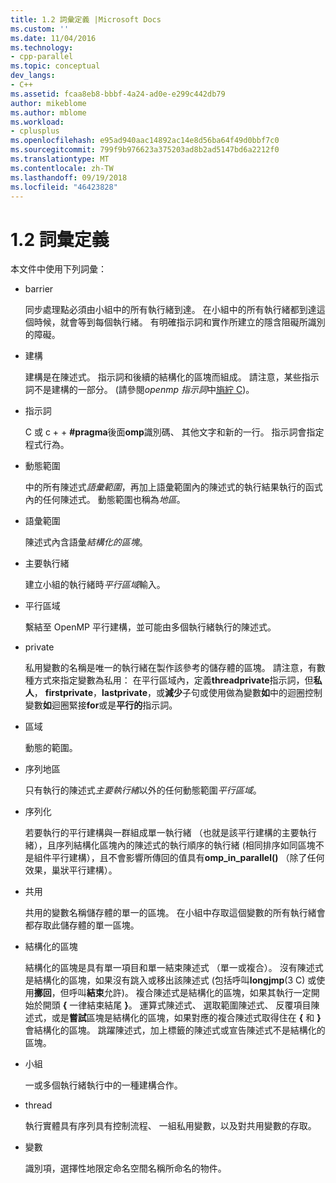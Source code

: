 ```yaml
---
title: 1.2 詞彙定義 |Microsoft Docs
ms.custom: ''
ms.date: 11/04/2016
ms.technology:
- cpp-parallel
ms.topic: conceptual
dev_langs:
- C++
ms.assetid: fcaa8eb8-bbbf-4a24-ad0e-e299c442db79
author: mikeblome
ms.author: mblome
ms.workload:
- cplusplus
ms.openlocfilehash: e95ad940aac14892ac14e8d56ba64f49d0bbf7c0
ms.sourcegitcommit: 799f9b976623a375203ad8b2ad5147bd6a2212f0
ms.translationtype: MT
ms.contentlocale: zh-TW
ms.lasthandoff: 09/19/2018
ms.locfileid: "46423828"
---
```

# <a name="12-definition-of-terms"></a>1.2 詞彙定義

本文件中使用下列詞彙：

- barrier

   同步處理點必須由小組中的所有執行緒到達。  在小組中的所有執行緒都到達這個時候，就會等到每個執行緒。 有明確指示詞和實作所建立的隱含阻礙所識別的障礙。

- 建構

   建構是在陳述式。 指示詞和後續的結構化的區塊而組成。 請注意，某些指示詞不是建構的一部分。 (請參閱*openmp 指示詞*中[旓紵 C](../../parallel/openmp/c-openmp-c-and-cpp-grammar.md))。

- 指示詞

   C 或 c + + **#pragma**後面**omp**識別碼、 其他文字和新的一行。 指示詞會指定程式行為。

- 動態範圍

   中的所有陳述式*語彙範圍*，再加上語彙範圍內的陳述式的執行結果執行的函式內的任何陳述式。 動態範圍也稱為*地區*。

- 語彙範圍

   陳述式內含語彙*結構化的區塊*。

-  主要執行緒

   建立小組的執行緒時*平行區域*輸入。

- 平行區域

   繫結至 OpenMP 平行建構，並可能由多個執行緒執行的陳述式。

- private

   私用變數的名稱是唯一的執行緒在製作該參考的儲存體的區塊。 請注意，有數種方式來指定變數為私用： 在平行區域內，定義**threadprivate**指示詞，但**私人**， **firstprivate**，**lastprivate**，或**減少**子句或使用做為變數**如**中的迴圈控制變數**如**迴圈緊接**for**或是**平行的**指示詞。

- 區域

   動態的範圍。

- 序列地區

   只有執行的陳述式*主要執行緒*以外的任何動態範圍*平行區域*。

- 序列化

   若要執行的平行建構與一群組成單一執行緒 （也就是該平行建構的主要執行緒），且序列結構化區塊內的陳述式的執行順序的執行緒 (相同排序如同區塊不是組件平行建構），且不會影響所傳回的值具有**omp_in_parallel()** （除了任何效果，巢狀平行建構）。

- 共用

   共用的變數名稱儲存體的單一的區塊。 在小組中存取這個變數的所有執行緒會都存取此儲存體的單一區塊。

- 結構化的區塊

   結構化的區塊是具有單一項目和單一結束陳述式 （單一或複合）。 沒有陳述式是結構化的區塊，如果沒有跳入或移出該陳述式 (包括呼叫**longjmp**(3 C) 或使用**擲回**，但呼叫**結束**允許)。 複合陳述式是結構化的區塊，如果其執行一定開始於開頭 **{** 一律結束結尾 **}**。 運算式陳述式、 選取範圍陳述式、 反覆項目陳述式，或是**嘗試**區塊是結構化的區塊，如果對應的複合陳述式取得住在 **{** 和 **}** 會結構化的區塊。 跳躍陳述式，加上標籤的陳述式或宣告陳述式不是結構化的區塊。

-  小組

   一或多個執行緒執行中的一種建構合作。

- thread

   執行實體具有序列具有控制流程、 一組私用變數，以及對共用變數的存取。

- 變數

   識別項，選擇性地限定命名空間名稱所命名的物件。
